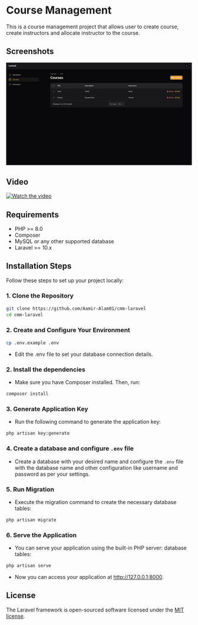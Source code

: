 # Course Management

This is a course management project that allows user to create course, create instructors and allocate instructor to the course.

## Screenshots
![Dashboard Screenshot](screenshots/courses_panel.png)

## Video
[![Watch the video](https://img.youtube.com/vi/SWyB3eO2hf4/maxresdefault.jpg)](https://www.youtube.com/watch?v=SWyB3eO2hf4)


## Requirements

- PHP >= 8.0
- Composer
- MySQL or any other supported database
- Laravel >= 10.x

## Installation Steps

Follow these steps to set up your project locally:

### 1. Clone the Repository

```bash
git clone https://github.com/Aamir-Alam01/cmm-laravel
cd cmm-laravel

```

### 2. Create and Configure Your Environment
```bash
cp .env.example .env
```
- Edit the .env file to set your database connection details.

### 2. Install the dependencies
- Make sure you have Composer installed. Then, run:
```bash
composer install
```

### 3. Generate Application Key
- Run the following command to generate the application key:
```bash
php artisan key:generate
```

### 4. Create a database and configure `.env` file
- Create a database with your desired name and configure the `.env` file with the database name and other configuration like username and password as per your settings.

### 5. Run Migration
- Execute the migration command to create the necessary database tables:
```bash
php artisan migrate
```

### 6. Serve the Application
- You can serve your application using the built-in PHP server: database tables:
```bash
php artisan serve
```
- Now you can access your application at http://127.0.0.1:8000.


## License

The Laravel framework is open-sourced software licensed under the [MIT license](https://opensource.org/licenses/MIT).
